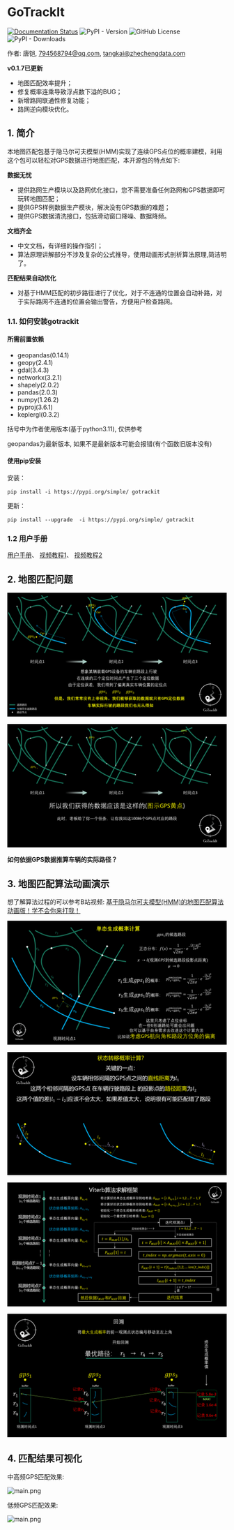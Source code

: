 # GoTrackIt
[![Documentation Status](https://readthedocs.org/projects/gotrackit/badge/?version=latest)](https://gotrackit.readthedocs.io/en/latest/?badge=latest)
![PyPI - Version](https://img.shields.io/pypi/v/gotrackit)
![GitHub License](https://img.shields.io/github/license/zdsjjtTLG/Trackit)
![PyPI - Downloads](https://img.shields.io/pypi/dw/gotrackit)


作者: 唐铠, 794568794@qq.com, tangkai@zhechengdata.com


**v0.1.7已更新**
- 地图匹配效率提升；
- 修复概率连乘导致浮点数下溢的BUG；
- 新增路网联通性修复功能；
- 路网逆向模块优化。


## 1. 简介
本地图匹配包基于隐马尔可夫模型(HMM)实现了连续GPS点位的概率建模，利用这个包可以轻松对GPS数据进行地图匹配，本开源包的特点如下:

**数据无忧**
- 提供路网生产模块以及路网优化接口，您不需要准备任何路网和GPS数据即可玩转地图匹配；
- 提供GPS样例数据生产模块，解决没有GPS数据的难题；
- 提供GPS数据清洗接口，包括滑动窗口降噪、数据降频。

**文档齐全**

- 中文文档，有详细的操作指引；
- 算法原理讲解部分不涉及复杂的公式推导，使用动画形式剖析算法原理,简洁明了。

**匹配结果自动优化**
- 对基于HMM匹配的初步路径进行了优化，对于不连通的位置会自动补路，对于实际路网不连通的位置会输出警告，方便用户检查路网。



### 1.1. 如何安装gotrackit

#### __所需前置依赖__

- geopandas(0.14.1)
- geopy(2.4.1)
- gdal(3.4.3)
- networkx(3.2.1)
- shapely(2.0.2)
- pandas(2.0.3)
- numpy(1.26.2)
- pyproj(3.6.1)
- keplergl(0.3.2)

括号中为作者使用版本(基于python3.11), 仅供参考

geopandas为最新版本, 如果不是最新版本可能会报错(有个函数旧版本没有)

#### __使用pip安装__

安装：

``` shell
pip install -i https://pypi.org/simple/ gotrackit
```

更新：
``` shell
pip install --upgrade  -i https://pypi.org/simple/ gotrackit
```

### 1.2 用户手册

[用户手册](https://gotrackit.readthedocs.io/en/latest/)、
[视频教程1](https://www.bilibili.com/video/BV1gQ4y1w7dC/?vd_source=7389960e7356c27a5d1849f7ee9ae6f2)、
[视频教程2](https://www.bilibili.com/video/BV1nC411z7Vg/?share_source=copy_web&vd_source=9b4518c7de4757ad3b99e18456efbaa6)


## 2. 地图匹配问题

![car_gps.png](docs/_static/images/car_gps.png)

![where_car.png](docs/_static/images/whereIsCar.png)

__如何依据GPS数据推算车辆的实际路径？__

## 3. 地图匹配算法动画演示

想了解算法过程的可以参考B站视频:
[基于隐马尔可夫模型(HMM)的地图匹配算法动画版！学不会你来打我！](https://www.bilibili.com/video/BV1gQ4y1w7dC/?vd_source=7389960e7356c27a5d1849f7ee9ae6f2)

![main.png](docs/_static/images/single_p.png)

![main.png](docs/_static/images/transition.png)

![main.png](docs/_static/images/viterbi.png)

![main.png](docs/_static/images/trace.png)


## 4. 匹配结果可视化

中高频GPS匹配效果:

![main.png](docs/_static/images/m_h_f.gif)

低频GPS匹配效果:

![main.png](docs/_static/images/l_f.gif)
